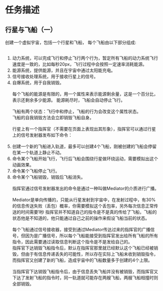 # 任务描述
## 行星与飞船（一）
创建一个虚拟宇宙，包括一个行星和飞船，
每个飞船由以下部分组成:<br/><br/>
1. 动力系统，可以完成飞行和停止飞行两个行为，暂定所有飞船的动力系统飞行速度是一致的，比如每秒20px，飞行过程中会按照一定速率消耗能源。<br/>
2. 能源系统，提供能源，并且在宇宙中通过太阳能充电。<br/>
3. 信号接收处理系统，用于接收行星上的信号。<br/>
4. 自爆系统，用于自我销毁。<br/><br/>
每个飞船的能源是有限的，用一个属性来表示能源剩余量，这是一个百分比，表示还剩余多少能源。
能源耗尽时，飞船会自动停止飞行。<br/><br/>
飞船有两个状态：飞行中和停止，飞船的行为会改变这个属性状态。<br/>
飞船的自我销毁方法会立即销毁飞船自身。<br/><br/>
行星上有一个指挥官（不需要在页面上表现出其形象），指挥官可以通过行星上的信号发射器发布如下命令：<br/><br/>
1. 创建一个新的飞船进入轨道，最多可以创建4个飞船，刚被创建的飞船会停留在某一个轨道上静止不动。<br/>
2. 命令某个飞船开始飞行，飞行后飞船会围绕行星做环绕运动，需要模拟出这个动画效果。<br/>
3. 命令某个飞船停止飞行。<br/>
4. 命令某个飞船销毁，销毁后飞船消失。<br/><br/>
指挥官通过信号发射器发出的命令是通过一种叫做Mediator的介质进行广播。<br/><br/>
Mediator是单向传播的，只能从行星发射到宇宙中，在发射过程中，有30%的信息传送失败（丢包）概率，你需要模拟这个丢包率，另外每次信息正常传送的时间需要1秒
指挥官并不知道自己的指令是不是真的传给了飞船，飞船的状态他是不知道的，他只能通过自己之前的操作来假设飞船当前的状态。<br/><br/>
每个飞船通过信号接收器，接受到通过Mediator传达过来的指挥官的广播信号，但因为是广播信号，所以每个飞船能接受到指挥官发出给所有飞船的所有指令，因此需要通过读取信息判断这个指令是不是发给自己的。<br/>
指挥官下达销毁飞船指令后，默认在指挥官那里就已经默认这个飞船已经被销毁，但由于有信息传递丢失的可能性，所以存在实际上飞船未收到销毁指令，而指挥官又创建了新的飞船，造成宇宙中的飞船数量多于创建的4个上限。<br/><br/>
当指挥官下达销毁飞船指令后，由于信息丢失飞船并没有被销毁，而指挥官又下达了发射飞船的指令时，同一轨道就可能存在两艘飞船，两艘飞船相撞时则全部销毁。
